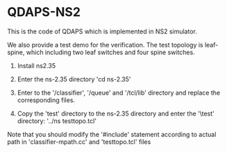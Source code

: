 # QDAPS-NS2
This is the code of QDAPS which is implemented in NS2 simulator.

We also provide a test demo for the verification. The test topology is leaf-spine, which including two leaf switches and four spine switches.

1. Install ns2.35

2. Enter the ns-2.35 directory
'cd ns-2.35'

3. Enter to the '/classifier', '/queue' and '/tcl/lib' directory and replace the corresponding files.

4. Copy the 'test' directory to the ns-2.35 directory and enter the '\test' directory:
'../ns testtopo.tcl'

Note that you should modify the '#include' statement according to actual path in  'classifier-mpath.cc' and 'testtopo.tcl' files
